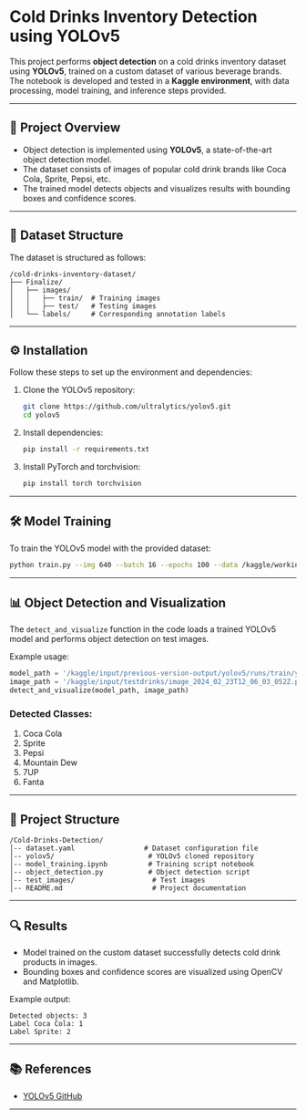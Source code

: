 # Cold Drinks Inventory Detection using YOLOv5

This project performs **object detection** on a cold drinks inventory dataset using **YOLOv5**, trained on a custom dataset of various beverage brands. The notebook is developed and tested in a **Kaggle environment**, with data processing, model training, and inference steps provided.

---

## 🚀 Project Overview

- Object detection is implemented using **YOLOv5**, a state-of-the-art object detection model.
- The dataset consists of images of popular cold drink brands like Coca Cola, Sprite, Pepsi, etc.
- The trained model detects objects and visualizes results with bounding boxes and confidence scores.

---

## 📂 Dataset Structure

The dataset is structured as follows:

```
/cold-drinks-inventory-dataset/
├── Finalize/
│   ├── images/
│   │   ├── train/  # Training images
│   │   ├── test/   # Testing images
│   └── labels/     # Corresponding annotation labels
```

---

## ⚙️ Installation

Follow these steps to set up the environment and dependencies:

1. Clone the YOLOv5 repository:

   ```bash
   git clone https://github.com/ultralytics/yolov5.git
   cd yolov5
   ```

2. Install dependencies:

   ```bash
   pip install -r requirements.txt
   ```

3. Install PyTorch and torchvision:

   ```bash
   pip install torch torchvision
   ```

---

## 🛠️ Model Training

To train the YOLOv5 model with the provided dataset:

```bash
python train.py --img 640 --batch 16 --epochs 100 --data /kaggle/working/dataset.yaml --cfg ./models/yolov5s.yaml --weights yolov5s.pt --name yolo_custom
```

---

## 📊 Object Detection and Visualization

The `detect_and_visualize` function in the code loads a trained YOLOv5 model and performs object detection on test images.

Example usage:

```python
model_path = '/kaggle/input/previous-version-output/yolov5/runs/train/yolo_custom/weights/best.pt'
image_path = '/kaggle/input/testdrinks/image_2024_02_23T12_06_03_052Z.png'
detect_and_visualize(model_path, image_path)
```

### **Detected Classes:**
1. Coca Cola
2. Sprite
3. Pepsi
4. Mountain Dew
5. 7UP
6. Fanta

---

## 📁 Project Structure

```
/Cold-Drinks-Detection/
│-- dataset.yaml                 # Dataset configuration file
│-- yolov5/                       # YOLOv5 cloned repository
│-- model_training.ipynb          # Training script notebook
│-- object_detection.py           # Object detection script
│-- test_images/                   # Test images
│-- README.md                      # Project documentation
```

---

## 🔍 Results

- Model trained on the custom dataset successfully detects cold drink products in images.
- Bounding boxes and confidence scores are visualized using OpenCV and Matplotlib.

Example output:

```
Detected objects: 3
Label Coca Cola: 1
Label Sprite: 2
```

---

## 📚 References

- [YOLOv5 GitHub](https://github.com/ultralytics/yolov5)

---
